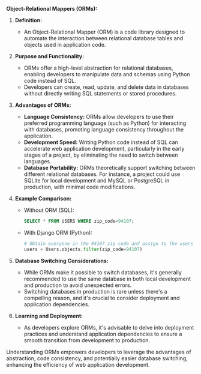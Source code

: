 **Object-Relational Mappers (ORMs):**

1. **Definition:**
   - An Object-Relational Mapper (ORM) is a code library designed to automate the interaction between relational database tables and objects used in application code.

2. **Purpose and Functionality:**
   - ORMs offer a high-level abstraction for relational databases, enabling developers to manipulate data and schemas using Python code instead of SQL.
   - Developers can create, read, update, and delete data in databases without directly writing SQL statements or stored procedures.

3. **Advantages of ORMs:**
   - **Language Consistency:** ORMs allow developers to use their preferred programming language (such as Python) for interacting with databases, promoting language consistency throughout the application.
   - **Development Speed:** Writing Python code instead of SQL can accelerate web application development, particularly in the early stages of a project, by eliminating the need to switch between languages.
   - **Database Portability:** ORMs theoretically support switching between different relational databases. For instance, a project could use SQLite for local development and MySQL or PostgreSQL in production, with minimal code modifications.

4. **Example Comparison:**
   - Without ORM (SQL):
     ```sql
     SELECT * FROM USERS WHERE zip_code=94107;
     ```
   - With Django ORM (Python):
     ```python
     # Obtain everyone in the 94107 zip code and assign to the users variable
     users = Users.objects.filter(zip_code=94107)
     ```

5. **Database Switching Considerations:**
   - While ORMs make it possible to switch databases, it's generally recommended to use the same database in both local development and production to avoid unexpected errors.
   - Switching databases in production is rare unless there's a compelling reason, and it's crucial to consider deployment and application dependencies.

6. **Learning and Deployment:**
   - As developers explore ORMs, it's advisable to delve into deployment practices and understand application dependencies to ensure a smooth transition from development to production.

Understanding ORMs empowers developers to leverage the advantages of abstraction, code consistency, and potentially easier database switching, enhancing the efficiency of web application development.